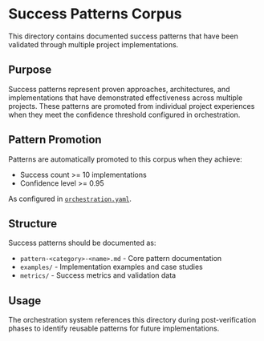# Success Patterns Corpus

This directory contains documented success patterns that have been validated through multiple project implementations.

## Purpose

Success patterns represent proven approaches, architectures, and implementations that have demonstrated effectiveness across multiple projects. These patterns are promoted from individual project experiences when they meet the confidence threshold configured in orchestration.

## Pattern Promotion

Patterns are automatically promoted to this corpus when they achieve:
- Success count >= 10 implementations
- Confidence level >= 0.95

As configured in [`orchestration.yaml`](../../orchestration.yaml:23-25).

## Structure

Success patterns should be documented as:
- `pattern-<category>-<name>.md` - Core pattern documentation
- `examples/` - Implementation examples and case studies
- `metrics/` - Success metrics and validation data

## Usage

The orchestration system references this directory during post-verification phases to identify reusable patterns for future implementations.